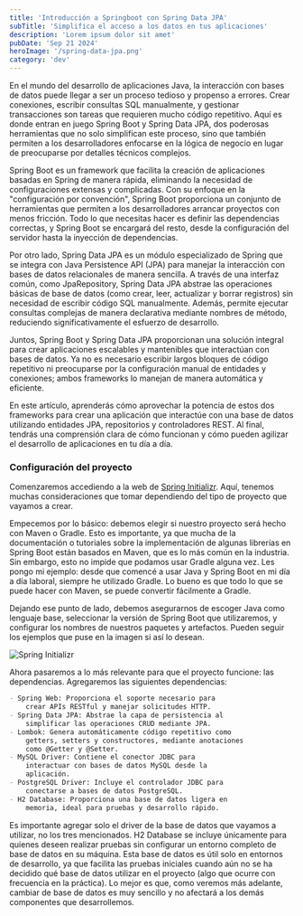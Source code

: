 ```yaml
---
title: 'Introducción a Springboot con Spring Data JPA'
subTitle: 'Simplifica el acceso a los datos en tus aplicaciones'
description: 'Lorem ipsum dolor sit amet'
pubDate: 'Sep 21 2024'
heroImage: '/spring-data-jpa.png'
category: 'dev'
---
```


En el mundo del desarrollo de aplicaciones Java, la interacción con bases de datos puede llegar a ser un proceso tedioso y propenso a errores. Crear conexiones, escribir consultas SQL manualmente, y gestionar transacciones son tareas que requieren mucho código repetitivo. Aquí es donde entran en juego Spring Boot y Spring Data JPA, dos poderosas herramientas que no solo simplifican este proceso, sino que también permiten a los desarrolladores enfocarse en la lógica de negocio en lugar de preocuparse por detalles técnicos complejos.

Spring Boot es un framework que facilita la creación de aplicaciones basadas en Spring de manera rápida, eliminando la necesidad de configuraciones extensas y complicadas. Con su enfoque en la "configuración por convención", Spring Boot proporciona un conjunto de herramientas que permiten a los desarrolladores arrancar proyectos con menos fricción. Todo lo que necesitas hacer es definir las dependencias correctas, y Spring Boot se encargará del resto, desde la configuración del servidor hasta la inyección de dependencias.

Por otro lado, Spring Data JPA es un módulo especializado de Spring que se integra con Java Persistence API (JPA) para manejar la interacción con bases de datos relacionales de manera sencilla. A través de una interfaz común, como JpaRepository, Spring Data JPA abstrae las operaciones básicas de base de datos (como crear, leer, actualizar y borrar registros) sin necesidad de escribir código SQL manualmente. Además, permite ejecutar consultas complejas de manera declarativa mediante nombres de método, reduciendo significativamente el esfuerzo de desarrollo.

Juntos, Spring Boot y Spring Data JPA proporcionan una solución integral para crear aplicaciones escalables y mantenibles que interactúan con bases de datos. Ya no es necesario escribir largos bloques de código repetitivo ni preocuparse por la configuración manual de entidades y conexiones; ambos frameworks lo manejan de manera automática y eficiente.

En este artículo, aprenderás cómo aprovechar la potencia de estos dos frameworks para crear una aplicación que interactúe con una base de datos utilizando entidades JPA, repositorios y controladores REST. Al final, tendrás una comprensión clara de cómo funcionan y cómo pueden agilizar el desarrollo de aplicaciones en tu día a día.

### Configuración del proyecto

Comenzaremos accediendo a la web de [Spring Initializr](https://start.spring.io/). Aquí, tenemos muchas consideraciones que tomar dependiendo del tipo de proyecto que vayamos a crear.

Empecemos por lo básico: debemos elegir si nuestro proyecto será hecho con Maven o Gradle. Esto es importante, ya que mucha de la documentación o tutoriales sobre la implementación de algunas librerías en Spring Boot están basados en Maven, que es lo más común en la industria. Sin embargo, esto no impide que podamos usar Gradle alguna vez. Les pongo mi ejemplo: desde que comencé a usar Java y Spring Boot en mi día a día laboral, siempre he utilizado Gradle. Lo bueno es que todo lo que se puede hacer con Maven, se puede convertir fácilmente a Gradle.

Dejando ese punto de lado, debemos asegurarnos de escoger Java como lenguaje base, seleccionar la versión de Spring Boot que utilizaremos, y configurar los nombres de nuestros paquetes y artefactos. Pueden seguir los ejemplos que puse en la imagen si así lo desean.

![Spring Initializr](/spring-1.png)

Ahora pasaremos a lo más relevante para que el proyecto funcione: las dependencias. Agregaremos las siguientes dependencias:
```markdown
- Spring Web: Proporciona el soporte necesario para 
    crear APIs RESTful y manejar solicitudes HTTP.
- Spring Data JPA: Abstrae la capa de persistencia al 
    simplificar las operaciones CRUD mediante JPA.
- Lombok: Genera automáticamente código repetitivo como 
    getters, setters y constructores, mediante anotaciones 
    como @Getter y @Setter.
- MySQL Driver: Contiene el conector JDBC para 
    interactuar con bases de datos MySQL desde la 
    aplicación.
- PostgreSQL Driver: Incluye el controlador JDBC para 
    conectarse a bases de datos PostgreSQL.
- H2 Database: Proporciona una base de datos ligera en 
    memoria, ideal para pruebas y desarrollo rápido.
```

Es importante agregar solo el driver de la base de datos que vayamos a utilizar, no los tres mencionados. H2 Database se incluye únicamente para quienes deseen realizar pruebas sin configurar un entorno completo de base de datos en su máquina. Esta base de datos es útil solo en entornos de desarrollo, ya que facilita las pruebas iniciales cuando aún no se ha decidido qué base de datos utilizar en el proyecto (algo que ocurre con frecuencia en la práctica). Lo mejor es que, como veremos más adelante, cambiar de base de datos es muy sencillo y no afectará a los demás componentes que desarrollemos.
